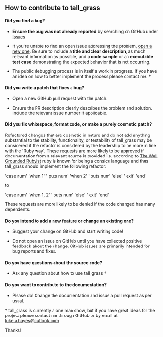 ## How to contribute to tall_grass

#### **Did you find a bug?**

* **Ensure the bug was not already reported** by searching on GitHub under [Issues](https://github.com/lah-rb/tall_grass/issues)

* If you're unable to find an open issue addressing the problem, [open a new one](https://github.com/lah-rb/tall_grass/issues/new). Be sure to include a **title and clear description**, as much relevant information as possible, and a **code sample** or an **executable test case** demonstrating the expected behavior that is not occurring.

* The public debugging process is in itself a work in progress. If you have an idea on how to better implement the process please contact me. †

#### **Did you write a patch that fixes a bug?**

* Open a new GitHub pull request with the patch.

* Ensure the PR description clearly describes the problem and solution. Include the relevant issue number if applicable.

#### **Did you fix whitespace, format code, or make a purely cosmetic patch?**

Refactored changes that are cosmetic in nature and do not add anything substantial to the stability, functionality, or testability of tall_grass may be considered if the refactor is considered by the leadership to be more in line with the 'Ruby way'. These requests are more likely to be approved if documentation from a relevant source is provided i.e. according to [The Well Grounded Rubyist](https://www.manning.com/books/the-well-grounded-rubyist) ruby is known for being a consice language and thus tall_grass should implement the following refactor:

'case num'
'when 1'
'  puts num'
'when 2'
'  puts num'
'else'
'  exit'
'end'

to

'case num'
'when 1, 2'
'  puts num'
'else'
'  exit'
'end'

 These requests are more likely to be denied if the code changed has many dependents.

#### **Do you intend to add a new feature or change an existing one?**

* Suggest your change on GitHub and start writing code!

* Do not open an issue on GitHub until you have collected positive feedback about the change. GitHub issues are primarily intended for bug reports and fixes.

#### **Do you have questions about the source code?**

* Ask any question about how to use tall_grass †

#### **Do you want to contribute to the documentation?**

* Please do! Change the documentation and issue a pull request as per usual.

† tall_grass is currently a one man show, but if you have great ideas for the project please contact me through GitHub or by email at luke.a.hayes@outlook.com

Thanks!
